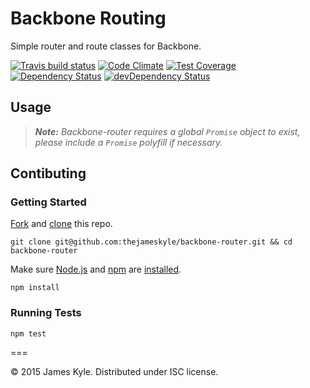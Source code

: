 # Backbone Routing

Simple router and route classes for Backbone.

[![Travis build status](http://img.shields.io/travis/thejameskyle/backbone-router.svg?style=flat)](https://travis-ci.org/thejameskyle/backbone-router)
[![Code Climate](https://codeclimate.com/github/thejameskyle/backbone-router/badges/gpa.svg)](https://codeclimate.com/github/thejameskyle/backbone-router)
[![Test Coverage](https://codeclimate.com/github/thejameskyle/backbone-router/badges/coverage.svg)](https://codeclimate.com/github/thejameskyle/backbone-router)
[![Dependency Status](https://david-dm.org/thejameskyle/backbone-router.svg)](https://david-dm.org/thejameskyle/backbone-router)
[![devDependency Status](https://david-dm.org/thejameskyle/backbone-router/dev-status.svg)](https://david-dm.org/thejameskyle/backbone-router#info=devDependencies)

## Usage

> _**Note:** Backbone-router requires a global `Promise` object to
> exist, please include a `Promise` polyfill if necessary._

## Contibuting

### Getting Started

[Fork](https://help.github.com/articles/fork-a-repo/) and
[clone](http://git-scm.com/docs/git-clone) this repo.

```
git clone git@github.com:thejameskyle/backbone-router.git && cd backbone-router
```

Make sure [Node.js](http://nodejs.org/) and [npm](https://www.npmjs.org/) are
[installed](http://nodejs.org/download/).

```
npm install
```

### Running Tests

```
npm test
```

===

© 2015 James Kyle. Distributed under ISC license.

